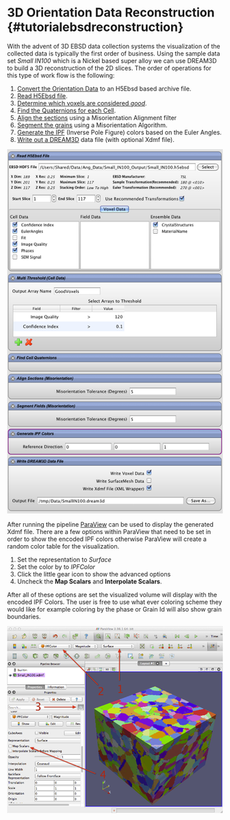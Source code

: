 3D Orientation Data Reconstruction {#tutorialebsdreconstruction}
========

With the advent of 3D EBSD data collection systems the visualization of the collected data is typically the first order of business. Using the sample data set _Small IN100_ which is a Nickel based super alloy we can use DREAM3D to build a 3D reconstruction of the 2D slices. The order of operations for this type of work flow is the following:

1. [Convert the Orientation Data](ebsdtoh5ebsd.html) to an H5Ebsd based archive file.
1. [Read H5Ebsd file](readh5ebsd.html).
2. [Determine which voxels are considered _good_](multithresholdcells.html).
3. [Find the Quaternions for each Cell](findcellquats.html).
3. [Align the sections](alignSectionsmisorientation.html) using a Misorientation Alignment filter
4. [Segment the grains](ebsdsegmentgrains.html) using a Misorientation Algorithm.
5. [Generate the IPF](generateipfcolors.html) (Inverse Pole Figure) colors based on the Euler Angles.
6. [Write out a DREAM3D](datacontainerwriter.html) data file (with optional Xdmf file).


![EBSD Reconstruction Pipeline](Images/ex_reconstruction.png)


After running the pipeline [ParaView](http://www.paraview.org) can be used to display the generated Xdmf file. There are a few options within ParaView that need to be set in order to show the encoded IPF colors otherwise ParaView will create a random color table for the visualization.

1. Set the representation to _Surface_
2. Set the color by to _IPFColor_
3. Click the little gear icon to show the advanced options
4. Uncheck the **Map Scalars** and **Interpolate Scalars**.

After all of these options are set the visualized volume will display with the encoded IPF Colors. The user is free to use what ever coloring scheme they would like for example coloring by the phase or Grain Id will also show grain boundaries.

![3D Reconstruction of EBSD Orientation Data ](Images/ex_reconstruction_3.png)
